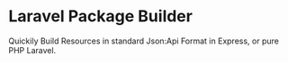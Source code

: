 # Laravel Package Builder

Quickily Build Resources in standard Json:Api Format in Express, or pure PHP Laravel.
